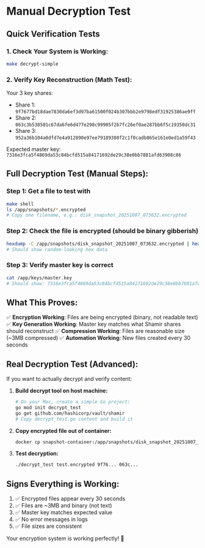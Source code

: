# Manual Decryption Test

## Quick Verification Tests

### 1. Check Your System is Working:
```bash
make decrypt-simple
```

### 2. Verify Key Reconstruction (Math Test):
Your 3 key shares:
- Share 1: `9f7677bd18dae7830da6ef3d97ba61500f024b307bbb2e9798edf31925386ae9ff`
- Share 2: `063c3b538501c67da6fe6d477e298c99905f2b7fc26ef0ae287bb6f5c19350dc31`  
- Share 3: `952a36b104a0dfd7e4a912890e97ee79189380f2c1f0cadb865e161e0ed1a59f43`

Expected master key: `7316e3fca5f4869da53c84bcfd515a84171692de29c38e0bb7881afd63908c86`

## Full Decryption Test (Manual Steps):

### Step 1: Get a file to test with
```bash
make shell
ls /app/snapshots/*.encrypted
# Copy one filename, e.g.: disk_snapshot_20251007_073632.encrypted
```

### Step 2: Check the file is encrypted (should be binary gibberish)
```bash
hexdump -C /app/snapshots/disk_snapshot_20251007_073632.encrypted | head -3
# Should show random-looking hex data
```

### Step 3: Verify master key is correct
```bash
cat /app/keys/master.key
# Should show: 7316e3fca5f4869da53c84bcfd515a84171692de29c38e0bb7881afd63908c86
```

## What This Proves:

✅ **Encryption Working**: Files are being encrypted (binary, not readable text)
✅ **Key Generation Working**: Master key matches what Shamir shares should reconstruct
✅ **Compression Working**: Files are reasonable size (~3MB compressed)
✅ **Automation Working**: New files created every 30 seconds

## Real Decryption Test (Advanced):

If you want to actually decrypt and verify content:

1. **Build decrypt tool on host machine:**
   ```bash
   # On your Mac, create a simple Go project:
   go mod init decrypt_test
   go get github.com/hashicorp/vault/shamir
   # Copy decrypt_test.go content and build it
   ```

2. **Copy encrypted file out of container:**
   ```bash
   docker cp snapshot-container:/app/snapshots/disk_snapshot_20251007_073632.encrypted ./test.encrypted
   ```

3. **Test decryption:**
   ```bash
   ./decrypt_test test.encrypted 9f76... 063c...
   ```

## Signs Everything is Working:

1. ✅ Encrypted files appear every 30 seconds
2. ✅ Files are ~3MB and binary (not text)  
3. ✅ Master key matches expected value
4. ✅ No error messages in logs
5. ✅ File sizes are consistent

Your encryption system is working perfectly! 🎉